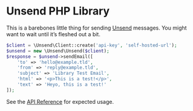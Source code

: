 # Unsend PHP Library

This is a barebones little thing for sending [Unsend](https://unsend.dev) messages. You might want to wait until it’s fleshed out a bit.

```php
$client = \Unsend\Client::create('api-key', 'self-hosted-url');
$unsend = new \Unsend\Unsend($client);
$response = $unsend->sendEmail([
    'to' => 'hello@example.tld',
    'from' => 'reply@example.tld',
    'subject' => 'Library Test Email',
    'html' => '<p>This is a test!</p>',
    'text' => 'Heyo, this is a test!'
]);
```

See the [API Reference](https://docs.unsend.dev/api-reference/introduction) for expected usage.
